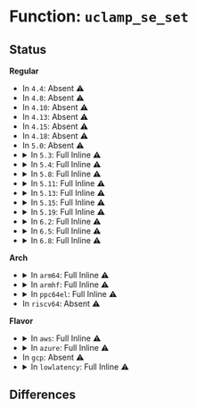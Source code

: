 # Function: <code>uclamp_se_set</code>

## Status
<b>Regular</b>
<ul>
<li>
In <code>4.4</code>: Absent ⚠️
</li>
<li>
In <code>4.8</code>: Absent ⚠️
</li>
<li>
In <code>4.10</code>: Absent ⚠️
</li>
<li>
In <code>4.13</code>: Absent ⚠️
</li>
<li>
In <code>4.15</code>: Absent ⚠️
</li>
<li>
In <code>4.18</code>: Absent ⚠️
</li>
<li>
In <code>5.0</code>: Absent ⚠️
</li>
<li>
<details>
<summary>In <code>5.3</code>: Full Inline ⚠️</summary>

**Collision:** Unique Static

**Inline:** Full

**Transformation:** False

**Instances:**

```
In kernel/sched/core.c (ffffffff828c50ff)
Location: kernel/sched/core.c:808
Inline: True
Inline callers:
  - kernel/sched/core.c:sched_init
  - kernel/sched/core.c:__sched_setscheduler
  - kernel/sched/core.c:__sched_setscheduler
  - kernel/sched/core.c:__sched_setscheduler
  - kernel/sched/core.c:sched_fork
  - kernel/sched/core.c:sysctl_sched_uclamp_handler
  - kernel/sched/core.c:sysctl_sched_uclamp_handler
```
</details>
</li>
<li>
<details>
<summary>In <code>5.4</code>: Full Inline ⚠️</summary>

**Collision:** Unique Static

**Inline:** Full

**Transformation:** False

**Instances:**

```
In kernel/sched/core.c (ffffffff810de1a1)
Location: kernel/sched/core.c:820
Inline: True
Inline callers:
  - kernel/sched/core.c:sched_create_group
  - kernel/sched/core.c:sched_init
  - kernel/sched/core.c:__sched_setscheduler
  - kernel/sched/core.c:__sched_setscheduler
  - kernel/sched/core.c:__sched_setscheduler
  - kernel/sched/core.c:sched_fork
  - kernel/sched/core.c:sysctl_sched_uclamp_handler
  - kernel/sched/core.c:sysctl_sched_uclamp_handler
  - kernel/sched/core.c:sysctl_sched_uclamp_handler
  - kernel/sched/core.c:sysctl_sched_uclamp_handler
```
</details>
</li>
<li>
<details>
<summary>In <code>5.8</code>: Full Inline ⚠️</summary>

**Collision:** Unique Static

**Inline:** Full

**Transformation:** False

**Instances:**

```
In kernel/sched/core.c (ffffffff810e6770)
Location: kernel/sched/core.c:840
Inline: True
Inline callers:
  - kernel/sched/core.c:sched_create_group
  - kernel/sched/core.c:__sched_setscheduler
  - kernel/sched/core.c:__sched_setscheduler
  - kernel/sched/core.c:__sched_setscheduler
  - kernel/sched/core.c:sched_fork
  - kernel/sched/core.c:init_uclamp
  - kernel/sched/core.c:sysctl_sched_uclamp_handler
  - kernel/sched/core.c:sysctl_sched_uclamp_handler
  - kernel/sched/core.c:sysctl_sched_uclamp_handler
  - kernel/sched/core.c:sysctl_sched_uclamp_handler
```
</details>
</li>
<li>
<details>
<summary>In <code>5.11</code>: Full Inline ⚠️</summary>

**Collision:** Unique Static

**Inline:** Full

**Transformation:** False

**Instances:**

```
In kernel/sched/core.c (ffffffff810e4670)
Location: kernel/sched/core.c:941
Inline: True
Inline callers:
  - kernel/sched/core.c:sched_create_group
  - kernel/sched/core.c:sched_post_fork
  - kernel/sched/core.c:sched_fork
  - kernel/sched/core.c:init_uclamp
  - kernel/sched/core.c:__setscheduler_uclamp
  - kernel/sched/core.c:__setscheduler_uclamp
  - kernel/sched/core.c:__setscheduler_uclamp
  - kernel/sched/core.c:sysctl_sched_uclamp_handler
  - kernel/sched/core.c:sysctl_sched_uclamp_handler
  - kernel/sched/core.c:sysctl_sched_uclamp_handler
  - kernel/sched/core.c:sysctl_sched_uclamp_handler
  - kernel/sched/core.c:uclamp_sync_util_min_rt_default
```
</details>
</li>
<li>
<details>
<summary>In <code>5.13</code>: Full Inline ⚠️</summary>

**Collision:** Unique Static

**Inline:** Full

**Transformation:** False

**Instances:**

```
In kernel/sched/core.c (ffffffff810e6620)
Location: kernel/sched/core.c:951
Inline: True
Inline callers:
  - kernel/sched/core.c:sched_create_group
  - kernel/sched/core.c:sched_init
  - kernel/sched/core.c:__sched_setscheduler
  - kernel/sched/core.c:__sched_setscheduler
  - kernel/sched/core.c:__sched_setscheduler
  - kernel/sched/core.c:sched_post_fork
  - kernel/sched/core.c:sched_fork
  - kernel/sched/core.c:sysctl_sched_uclamp_handler
  - kernel/sched/core.c:sysctl_sched_uclamp_handler
  - kernel/sched/core.c:sysctl_sched_uclamp_handler
  - kernel/sched/core.c:sysctl_sched_uclamp_handler
  - kernel/sched/core.c:sysctl_sched_uclamp_handler
  - kernel/sched/core.c:uclamp_rq_inc_id
```
</details>
</li>
<li>
<details>
<summary>In <code>5.15</code>: Full Inline ⚠️</summary>

**Collision:** Unique Static

**Inline:** Full

**Transformation:** False

**Instances:**

```
In kernel/sched/core.c (ffffffff810fdb70)
Location: kernel/sched/core.c:1305
Inline: True
Inline callers:
  - kernel/sched/core.c:sched_create_group
  - kernel/sched/core.c:sched_init
  - kernel/sched/core.c:__sched_setscheduler
  - kernel/sched/core.c:__sched_setscheduler
  - kernel/sched/core.c:__sched_setscheduler
  - kernel/sched/core.c:sched_post_fork
  - kernel/sched/core.c:sched_fork
  - kernel/sched/core.c:sysctl_sched_uclamp_handler
  - kernel/sched/core.c:sysctl_sched_uclamp_handler
  - kernel/sched/core.c:sysctl_sched_uclamp_handler
  - kernel/sched/core.c:sysctl_sched_uclamp_handler
  - kernel/sched/core.c:sysctl_sched_uclamp_handler
  - kernel/sched/core.c:uclamp_rq_inc_id
```
</details>
</li>
<li>
<details>
<summary>In <code>5.19</code>: Full Inline ⚠️</summary>

**Collision:** Unique Static

**Inline:** Full

**Transformation:** False

**Instances:**

```
In kernel/sched/core.c (ffffffff8111a5b4)
Location: kernel/sched/core.c:1375
Inline: True
Inline callers:
  - kernel/sched/core.c:sched_create_group
  - kernel/sched/core.c:sched_init
  - kernel/sched/core.c:__sched_setscheduler
  - kernel/sched/core.c:__sched_setscheduler
  - kernel/sched/core.c:__sched_setscheduler
  - kernel/sched/core.c:sched_post_fork
  - kernel/sched/core.c:sched_fork
  - kernel/sched/core.c:sysctl_sched_uclamp_handler
  - kernel/sched/core.c:sysctl_sched_uclamp_handler
  - kernel/sched/core.c:sysctl_sched_uclamp_handler
  - kernel/sched/core.c:sysctl_sched_uclamp_handler
  - kernel/sched/core.c:sysctl_sched_uclamp_handler
  - kernel/sched/core.c:uclamp_rq_inc_id
```
</details>
</li>
<li>
<details>
<summary>In <code>6.2</code>: Full Inline ⚠️</summary>

**Collision:** Unique Static

**Inline:** Full

**Transformation:** False

**Instances:**

```
In kernel/sched/core.c (ffffffff81141e44)
Location: kernel/sched/core.c:1363
Inline: True
Inline callers:
  - kernel/sched/core.c:sched_create_group
  - kernel/sched/core.c:sched_init
  - kernel/sched/core.c:__sched_setscheduler
  - kernel/sched/core.c:__sched_setscheduler
  - kernel/sched/core.c:__sched_setscheduler
  - kernel/sched/core.c:sched_post_fork
  - kernel/sched/core.c:sched_fork
  - kernel/sched/core.c:sysctl_sched_uclamp_handler
  - kernel/sched/core.c:sysctl_sched_uclamp_handler
  - kernel/sched/core.c:sysctl_sched_uclamp_handler
  - kernel/sched/core.c:sysctl_sched_uclamp_handler
  - kernel/sched/core.c:sysctl_sched_uclamp_handler
  - kernel/sched/core.c:uclamp_rq_inc_id
```
</details>
</li>
<li>
<details>
<summary>In <code>6.5</code>: Full Inline ⚠️</summary>

**Collision:** Unique Static

**Inline:** Full

**Transformation:** False

**Instances:**

```
In kernel/sched/core.c (ffffffff8114db14)
Location: kernel/sched/core.c:1385
Inline: True
Inline callers:
  - kernel/sched/core.c:sched_create_group
  - kernel/sched/core.c:sched_init
  - kernel/sched/core.c:__sched_setscheduler
  - kernel/sched/core.c:__sched_setscheduler
  - kernel/sched/core.c:__sched_setscheduler
  - kernel/sched/core.c:sched_post_fork
  - kernel/sched/core.c:sched_fork
  - kernel/sched/core.c:sysctl_sched_uclamp_handler
  - kernel/sched/core.c:sysctl_sched_uclamp_handler
  - kernel/sched/core.c:sysctl_sched_uclamp_handler
  - kernel/sched/core.c:sysctl_sched_uclamp_handler
  - kernel/sched/core.c:sysctl_sched_uclamp_handler
  - kernel/sched/core.c:uclamp_rq_inc_id
```
</details>
</li>
<li>
<details>
<summary>In <code>6.8</code>: Full Inline ⚠️</summary>

**Collision:** Unique Static

**Inline:** Full

**Transformation:** False

**Instances:**

```
In kernel/sched/core.c (ffffffff81159924)
Location: kernel/sched/core.c:1430
Inline: True
Inline callers:
  - kernel/sched/core.c:sched_create_group
  - kernel/sched/core.c:sched_init
  - kernel/sched/core.c:__sched_setscheduler
  - kernel/sched/core.c:__sched_setscheduler
  - kernel/sched/core.c:__sched_setscheduler
  - kernel/sched/core.c:sched_post_fork
  - kernel/sched/core.c:sched_fork
  - kernel/sched/core.c:sysctl_sched_uclamp_handler
  - kernel/sched/core.c:sysctl_sched_uclamp_handler
  - kernel/sched/core.c:sysctl_sched_uclamp_handler
  - kernel/sched/core.c:sysctl_sched_uclamp_handler
  - kernel/sched/core.c:sysctl_sched_uclamp_handler
  - kernel/sched/core.c:uclamp_rq_inc_id
  - kernel/sched/core.c:uclamp_eff_value
```
</details>
</li>
</ul>
<b>Arch</b>
<ul>
<li>
<details>
<summary>In <code>arm64</code>: Full Inline ⚠️</summary>

**Collision:** Unique Static

**Inline:** Full

**Transformation:** False

**Instances:**

```
In kernel/sched/core.c (ffff80001013dc38)
Location: kernel/sched/core.c:820
Inline: True
Inline callers:
  - kernel/sched/core.c:sched_create_group
  - kernel/sched/core.c:sched_init
  - kernel/sched/core.c:__sched_setscheduler
  - kernel/sched/core.c:__sched_setscheduler
  - kernel/sched/core.c:__sched_setscheduler
  - kernel/sched/core.c:sched_fork
  - kernel/sched/core.c:sysctl_sched_uclamp_handler
  - kernel/sched/core.c:sysctl_sched_uclamp_handler
  - kernel/sched/core.c:sysctl_sched_uclamp_handler
  - kernel/sched/core.c:sysctl_sched_uclamp_handler
```
</details>
</li>
<li>
<details>
<summary>In <code>armhf</code>: Full Inline ⚠️</summary>

**Collision:** Unique Static

**Inline:** Full

**Transformation:** False

**Instances:**

```
In kernel/sched/core.c (c038dc08)
Location: kernel/sched/core.c:820
Inline: True
Inline callers:
  - kernel/sched/core.c:sched_create_group
  - kernel/sched/core.c:sched_init
  - kernel/sched/core.c:__sched_setscheduler
  - kernel/sched/core.c:__sched_setscheduler
  - kernel/sched/core.c:__sched_setscheduler
  - kernel/sched/core.c:sched_fork
  - kernel/sched/core.c:sysctl_sched_uclamp_handler
  - kernel/sched/core.c:sysctl_sched_uclamp_handler
  - kernel/sched/core.c:sysctl_sched_uclamp_handler
  - kernel/sched/core.c:sysctl_sched_uclamp_handler
```
</details>
</li>
<li>
<details>
<summary>In <code>ppc64el</code>: Full Inline ⚠️</summary>

**Collision:** Unique Static

**Inline:** Full

**Transformation:** False

**Instances:**

```
In kernel/sched/core.c (c00000000018cc38)
Location: kernel/sched/core.c:820
Inline: True
Inline callers:
  - kernel/sched/core.c:sched_create_group
  - kernel/sched/core.c:sched_init
  - kernel/sched/core.c:__sched_setscheduler
  - kernel/sched/core.c:__sched_setscheduler
  - kernel/sched/core.c:__sched_setscheduler
  - kernel/sched/core.c:sched_fork
  - kernel/sched/core.c:sysctl_sched_uclamp_handler
  - kernel/sched/core.c:sysctl_sched_uclamp_handler
  - kernel/sched/core.c:sysctl_sched_uclamp_handler
  - kernel/sched/core.c:sysctl_sched_uclamp_handler
```
</details>
</li>
<li>
In <code>riscv64</code>: Absent ⚠️
</li>
</ul>
<b>Flavor</b>
<ul>
<li>
<details>
<summary>In <code>aws</code>: Full Inline ⚠️</summary>

**Collision:** Unique Static

**Inline:** Full

**Transformation:** False

**Instances:**

```
In kernel/sched/core.c (ffffffff810d8391)
Location: kernel/sched/core.c:820
Inline: True
Inline callers:
  - kernel/sched/core.c:sched_create_group
  - kernel/sched/core.c:sched_init
  - kernel/sched/core.c:__sched_setscheduler
  - kernel/sched/core.c:__sched_setscheduler
  - kernel/sched/core.c:__sched_setscheduler
  - kernel/sched/core.c:sched_fork
  - kernel/sched/core.c:sysctl_sched_uclamp_handler
  - kernel/sched/core.c:sysctl_sched_uclamp_handler
  - kernel/sched/core.c:sysctl_sched_uclamp_handler
  - kernel/sched/core.c:sysctl_sched_uclamp_handler
```
</details>
</li>
<li>
<details>
<summary>In <code>azure</code>: Full Inline ⚠️</summary>

**Collision:** Unique Static

**Inline:** Full

**Transformation:** False

**Instances:**

```
In kernel/sched/core.c (ffffffff810c6da1)
Location: kernel/sched/core.c:820
Inline: True
Inline callers:
  - kernel/sched/core.c:sched_create_group
  - kernel/sched/core.c:sched_init
  - kernel/sched/core.c:__sched_setscheduler
  - kernel/sched/core.c:__sched_setscheduler
  - kernel/sched/core.c:__sched_setscheduler
  - kernel/sched/core.c:sched_fork
  - kernel/sched/core.c:sysctl_sched_uclamp_handler
  - kernel/sched/core.c:sysctl_sched_uclamp_handler
  - kernel/sched/core.c:sysctl_sched_uclamp_handler
  - kernel/sched/core.c:sysctl_sched_uclamp_handler
```
</details>
</li>
<li>
In <code>gcp</code>: Absent ⚠️
</li>
<li>
<details>
<summary>In <code>lowlatency</code>: Full Inline ⚠️</summary>

**Collision:** Unique Static

**Inline:** Full

**Transformation:** False

**Instances:**

```
In kernel/sched/core.c (ffffffff810dff71)
Location: kernel/sched/core.c:820
Inline: True
Inline callers:
  - kernel/sched/core.c:sched_create_group
  - kernel/sched/core.c:sched_init
  - kernel/sched/core.c:__sched_setscheduler
  - kernel/sched/core.c:__sched_setscheduler
  - kernel/sched/core.c:__sched_setscheduler
  - kernel/sched/core.c:sched_fork
  - kernel/sched/core.c:sysctl_sched_uclamp_handler
  - kernel/sched/core.c:sysctl_sched_uclamp_handler
  - kernel/sched/core.c:sysctl_sched_uclamp_handler
  - kernel/sched/core.c:sysctl_sched_uclamp_handler
```
</details>
</li>
</ul>

## Differences

